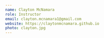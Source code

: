 ```yaml
---
name: Clayton McNamara
role: Instructor
email: clayton.mcnamara1@gmail.com
website: https://claytonmcnamara.github.io
photo: clayton.jpg
---
```


